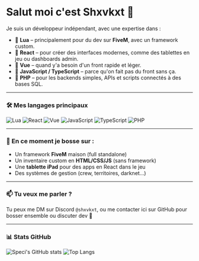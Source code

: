 # Salut moi c'est Shxvkxt 👋

Je suis un développeur indépendant, avec une expertise dans :

- 🔹 **Lua** – principalement pour du dev sur **FiveM**, avec un framework custom.
- 🔹 **React** – pour créer des interfaces modernes, comme des tablettes en jeu ou dashboards admin.
- 🔹 **Vue** – quand y'a besoin d'un front rapide et léger.
- 🔹 **JavaScript / TypeScript** – parce qu'on fait pas du front sans ça.
- 🔹 **PHP** – pour les backends simples, APIs et scripts connectés à des bases SQL.

---

### 🛠️ Mes langages principaux

![Lua](https://img.shields.io/badge/Lua-000080?style=for-the-badge&logo=lua&logoColor=white)
![React](https://img.shields.io/badge/React-20232A?style=for-the-badge&logo=react&logoColor=61DAFB)
![Vue](https://img.shields.io/badge/Vue.js-35495E?style=for-the-badge&logo=vue.js&logoColor=4FC08D)
![JavaScript](https://img.shields.io/badge/JS-F7DF1E?style=for-the-badge&logo=javascript&logoColor=black)
![TypeScript](https://img.shields.io/badge/TS-3178C6?style=for-the-badge&logo=typescript&logoColor=white)
![PHP](https://img.shields.io/badge/PHP-8892BF?style=for-the-badge&logo=php&logoColor=white)

---

### 🚀 En ce moment je bosse sur :

- Un framework **FiveM** maison (full standalone)
- Un inventaire custom en **HTML/CSS/JS** (sans framework)
- Une **tablette iPad** pour des apps en React dans le jeu
- Des systèmes de gestion (crew, territoires, darknet...)

---

### 📫 Tu veux me parler ?

Tu peux me DM sur Discord `@shxvkxt`, ou me contacter ici sur GitHub pour bosser ensemble ou discuter dev 🔧

---

### 📊 Stats GitHub

![Speci's GitHub stats](https://github-readme-stats.vercel.app/api?username=shxvkxttt&show_icons=true&theme=dark&hide=prs)
![Top Langs](https://github-readme-stats.vercel.app/api/top-langs/?username=shxvkxttt&layout=compact&theme=dark)
